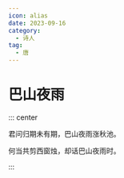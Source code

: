 ```yaml
---
icon: alias
date: 2023-09-16
category:
  - 诗人
tag:
  - 唐
---
```


# 巴山夜雨

<!-- more -->


::: center 

君问归期未有期，巴山夜雨涨秋池。

何当共剪西窗烛，却话巴山夜雨时。

:::